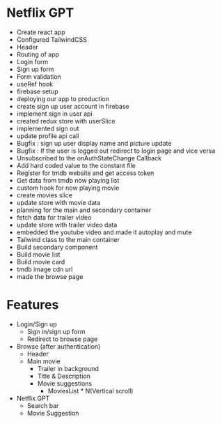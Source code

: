 # Netflix GPT

- Create react app
- Configured TailwindCSS
- Header
- Routing of app
- Login form
- Sign up form
- Form validation
- useRef hook
- firebase setup
- deploying our app to production
- create sign up user account in firebase
- implement sign in user api
- created redux store with userSlice
- implemented sign out
- update profile api call
- Bugfix : sign up user display name and picture update
- Bugfix : If the user is logged out redirect to login page and vice versa
- Unsubscribed to the onAuthStateChange Callback 
- Add hard coded value to the constant file
- Register for tmdb website and get access token
- Get data from tmdb now playing list
- custom hook for now playing movie
- create movies slice
- update store with movie data
- planning for the main and secondary container
- fetch data for trailer video
- update store with trailer video data
- embedded the youtube video and made it autoplay and mute
- Tailwind class to the main container
- Build secondary component
- Build movie list
- Build movie card
- tmdb image cdn url
- made the browse page 

# Features

- Login/Sign up
  - Sign in/sign up form
  - Redirect to browse page
- Browse (after authentication)
  - Header
  - Main movie
    - Trailer in background
    - Title & Description
    - Movie suggestions
      - MoviesList \* N(Vertical scroll)
- Netflix GPT
  - Search bar
  - Movie Suggestion
